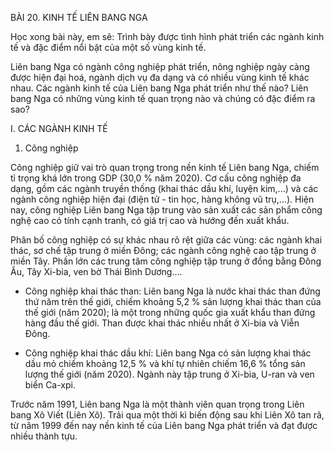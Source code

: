 BÀI 20. KINH TẾ LIÊN BANG NGA

Học xong bài này, em sẽ:
Trình bày được tình hình phát triển các ngành kinh tế và đặc điểm nổi bật của một số vùng kinh tế.

Liên bang Nga có ngành công nghiệp phát triển, nông nghiệp ngày càng được hiện đại hoá, ngành dịch vụ đa dạng và có nhiều vùng kinh tế khác nhau. Các ngành kinh tế của Liên bang Nga phát triển như thế nào? Liên bang Nga có những vùng kinh tế quan trọng nào và chúng có đặc điểm ra sao?

I. CÁC NGÀNH KINH TẾ

1. Công nghiệp

Công nghiệp giữ vai trò quan trọng trong nền kinh tế Liên bang Nga, chiếm tỉ trọng khá lớn trong GDP (30,0 % năm 2020). Cơ cấu công nghiệp đa dạng, gồm các ngành truyền thống (khai thác dầu khí, luyện kim,...) và các ngành công nghiệp hiện đại (điện tử - tin học, hàng không vũ trụ,...). Hiện nay, công nghiệp Liên bang Nga tập trung vào sản xuất các sản phẩm công nghệ cao có tính cạnh tranh, có giá trị cao và hướng đến xuất khẩu.

Phân bố công nghiệp có sự khác nhau rõ rệt giữa các vùng: các ngành khai thác, sơ chế tập trung ở miền Đông; các ngành công nghệ cao tập trung ở miền Tây. Phần lớn các trung tâm công nghiệp tập trung ở đồng bằng Đông Âu, Tây Xi-bia, ven bờ Thái Bình Dương....

- Công nghiệp khai thác than: Liên bang Nga là nước khai thác than đứng thứ năm trên thế giới, chiếm khoảng 5,2 % sản lượng khai thác than của thế giới (năm 2020); là một trong những quốc gia xuất khẩu than đứng hàng đầu thế giới. Than được khai thác nhiều nhất ở Xi-bia và Viễn Đông.

- Công nghiệp khai thác dầu khí: Liên bang Nga có sản lượng khai thác dầu mỏ chiếm khoảng 12,5 % và khí tự nhiên chiếm 16,6 % tổng sản lượng thế giới (năm 2020). Ngành này tập trung ở Xi-bia, U-ran và ven biển Ca-xpi.

Trước năm 1991, Liên bang Nga là một thành viên quan trọng trong Liên bang Xô Viết (Liên Xô). Trải qua một thời kì biến động sau khi Liên Xô tan rã, từ năm 1999 đến nay nền kinh tế của Liên bang Nga phát triển và đạt được nhiều thành tựu.